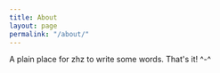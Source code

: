 ```yaml
---
title: About
layout: page
permalink: "/about/"
---
```


A plain place for zhz to write some words. 
That's it! ^-^
